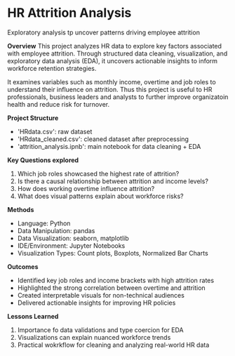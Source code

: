 # HR Attrition Analysis
Exploratory analysis tp uncover patterns driving employee attrition

**Overview**
This project analyzes HR data to explore key factors associated with employee attrition. Through structured data cleaning, visualization, and exploratory data analysis (EDA), it uncovers actionable insights to inform workforce retention strategies.

It examines variables such as monthly income, overtime and job roles to understand their influence on attrition. Thus this project is useful to HR professionals, business leaders and analysts to further improve organizatoin health and reduce risk for turnover.

**Project Structure**
- 'HRdata.csv': raw dataset
- 'HRdata_cleaned.csv': cleaned dataset after preprocessing
- 'attrition_analysis.ipnb': main notebook for data cleaning + EDA

**Key Questions explored**
1. Which job roles showcased the highest rate of attrition?
2. Is there a causal relationship between attrition and income levels?
3. How does working overtime influence attrition?
4. What does visual patterns explain about workforce risks?

**Methods**
- Language: Python
- Data Manipulation: pandas
- Data Visualization: seaborn, matplotlib
- IDE/Environment: Jupyter Notebooks
- Visualization Types: Count plots, Boxplots, Normalized Bar Charts

**Outcomes**
- Identified key job roles and income brackets with high attrition rates
- Highlighted the strong correlation between overtime and attrition
- Created interpretable visuals for non-technical audiences
- Delivered actionable insights for improving HR policies

**Lessons Learned**
1. Importance fo data validations and type coercion for EDA
2. Visualizations can explain nuanced workforce trends
3. Practical wokrkflow for cleaning and analyzing real-world HR data
